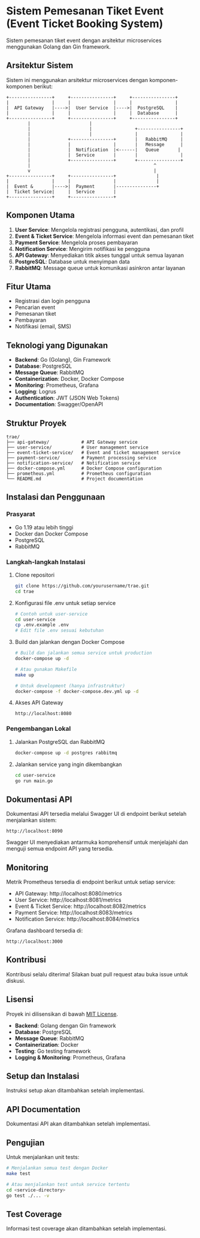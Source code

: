 # Sistem Pemesanan Tiket Event (Event Ticket Booking System)

Sistem pemesanan tiket event dengan arsitektur microservices menggunakan Golang dan Gin framework.

## Arsitektur Sistem

Sistem ini menggunakan arsitektur microservices dengan komponen-komponen berikut:

```
+----------------+     +----------------+     +----------------+
|                |     |                |     |                |
|  API Gateway   |---->|  User Service  |---->|  PostgreSQL    |
|                |     |                |     |  Database      |
+----------------+     +----------------+     +----------------+
        |                      |
        |                      |                +----------------+
        |                      |                |                |
        |              +----------------+       |   RabbitMQ     |
        |              |                |       |   Message      |
        |              |  Notification  |<------|   Queue       |
        |              |  Service       |       |                |
        |              +----------------+       +----------------+
        |                                              ^
        v                                              |
+----------------+     +----------------+               |
|                |     |                |               |
|  Event &       |---->|  Payment       |---------------+
|  Ticket Service|     |  Service       |
+----------------+     +----------------+
```

## Komponen Utama

1. **User Service**: Mengelola registrasi pengguna, autentikasi, dan profil
2. **Event & Ticket Service**: Mengelola informasi event dan pemesanan tiket
3. **Payment Service**: Mengelola proses pembayaran
4. **Notification Service**: Mengirim notifikasi ke pengguna
5. **API Gateway**: Menyediakan titik akses tunggal untuk semua layanan
6. **PostgreSQL**: Database untuk menyimpan data
7. **RabbitMQ**: Message queue untuk komunikasi asinkron antar layanan

## Fitur Utama

- Registrasi dan login pengguna
- Pencarian event
- Pemesanan tiket
- Pembayaran
- Notifikasi (email, SMS)

## Teknologi yang Digunakan

- **Backend**: Go (Golang), Gin Framework
- **Database**: PostgreSQL
- **Message Queue**: RabbitMQ
- **Containerization**: Docker, Docker Compose
- **Monitoring**: Prometheus, Grafana
- **Logging**: Logrus
- **Authentication**: JWT (JSON Web Tokens)
- **Documentation**: Swagger/OpenAPI

## Struktur Proyek

```
trae/
├── api-gateway/            # API Gateway service
├── user-service/           # User management service
├── event-ticket-service/   # Event and ticket management service
├── payment-service/        # Payment processing service
├── notification-service/   # Notification service
├── docker-compose.yml      # Docker Compose configuration
├── prometheus.yml          # Prometheus configuration
└── README.md               # Project documentation
```

## Instalasi dan Penggunaan

### Prasyarat

- Go 1.19 atau lebih tinggi
- Docker dan Docker Compose
- PostgreSQL
- RabbitMQ

### Langkah-langkah Instalasi

1. Clone repositori
   ```bash
   git clone https://github.com/yourusername/trae.git
   cd trae
   ```

2. Konfigurasi file .env untuk setiap service
   ```bash
   # Contoh untuk user-service
   cd user-service
   cp .env.example .env
   # Edit file .env sesuai kebutuhan
   ```

3. Build dan jalankan dengan Docker Compose
   ```bash
   # Build dan jalankan semua service untuk production
   docker-compose up -d
   
   # Atau gunakan Makefile
   make up
   
   # Untuk development (hanya infrastruktur)
   docker-compose -f docker-compose.dev.yml up -d
   ```

4. Akses API Gateway
   ```
   http://localhost:8080
   ```

### Pengembangan Lokal

1. Jalankan PostgreSQL dan RabbitMQ
   ```bash
   docker-compose up -d postgres rabbitmq
   ```

2. Jalankan service yang ingin dikembangkan
   ```bash
   cd user-service
   go run main.go
   ```

## Dokumentasi API

Dokumentasi API tersedia melalui Swagger UI di endpoint berikut setelah menjalankan sistem:

```
http://localhost:8090
```

Swagger UI menyediakan antarmuka komprehensif untuk menjelajahi dan menguji semua endpoint API yang tersedia.

## Monitoring

Metrik Prometheus tersedia di endpoint berikut untuk setiap service:

- API Gateway: http://localhost:8080/metrics
- User Service: http://localhost:8081/metrics
- Event & Ticket Service: http://localhost:8082/metrics
- Payment Service: http://localhost:8083/metrics
- Notification Service: http://localhost:8084/metrics

Grafana dashboard tersedia di:

```
http://localhost:3000
```

## Kontribusi

Kontribusi selalu diterima! Silakan buat pull request atau buka issue untuk diskusi.

## Lisensi

Proyek ini dilisensikan di bawah [MIT License](LICENSE).

- **Backend**: Golang dengan Gin framework
- **Database**: PostgreSQL
- **Message Queue**: RabbitMQ
- **Containerization**: Docker
- **Testing**: Go testing framework
- **Logging & Monitoring**: Prometheus, Grafana

## Setup dan Instalasi

Instruksi setup akan ditambahkan setelah implementasi.

## API Documentation

Dokumentasi API akan ditambahkan setelah implementasi.

## Pengujian

Untuk menjalankan unit tests:

```bash
# Menjalankan semua test dengan Docker
make test

# Atau menjalankan test untuk service tertentu
cd <service-directory>
go test ./... -v
```

## Test Coverage

Informasi test coverage akan ditambahkan setelah implementasi.